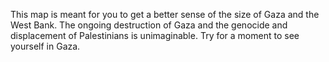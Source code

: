This map is meant for you to get a better sense of the size of Gaza and the West Bank. The ongoing destruction of Gaza and the genocide and displacement of Palestinians is unimaginable. Try for a moment to see yourself in Gaza.
